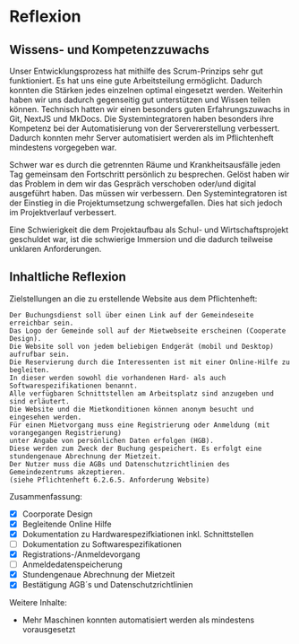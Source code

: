 # Reflexion

## Wissens- und Kompetenzzuwachs
Unser Entwicklungsprozess hat mithilfe des Scrum-Prinzips sehr gut funktioniert. Es hat uns eine gute Arbeitsteilung ermöglicht. Dadurch konnten die Stärken jedes einzelnen optimal eingesetzt werden. Weiterhin haben wir uns dadurch gegenseitig gut unterstützen und Wissen teilen können. 
Technisch hatten wir einen besonders guten Erfahrungszuwachs in Git, NextJS und MkDocs.
Die Systemintegratoren haben besonders ihre Kompetenz bei der Automatisierung von der Servererstellung verbessert. 
Dadurch konnten mehr Server automatisiert werden als im Pflichtenheft mindestens vorgegeben war.

Schwer war es durch die getrennten Räume und Krankheitsausfälle jeden Tag gemeinsam den Fortschritt persönlich zu besprechen.
Gelöst haben wir das Problem in dem wir das Gespräch verschoben oder/und digital ausgeführt haben.
Das müssen wir verbessern.
Den Systemintegratoren ist der Einstieg in die Projektumsetzung schwergefallen. Dies hat sich jedoch im Projektverlauf verbessert.

Eine Schwierigkeit die dem Projektaufbau als Schul- und Wirtschaftsprojekt geschuldet war, ist die schwierige Immersion und die dadurch teilweise unklaren Anforderungen.

## Inhaltliche Reflexion

Zielstellungen an die zu erstellende Website aus dem Pflichtenheft:

    Der Buchungsdienst soll über einen Link auf der Gemeindeseite erreichbar sein. 
    Das Logo der Gemeinde soll auf der Mietwebseite erscheinen (Cooperate Design). 
    Die Website soll von jedem beliebigen Endgerät (mobil und Desktop) aufrufbar sein.
    Die Reservierung durch die Interessenten ist mit einer Online-Hilfe zu begleiten. 
    In dieser werden sowohl die vorhandenen Hard- als auch Softwarespezifikationen benannt. 
    Alle verfügbaren Schnittstellen am Arbeitsplatz sind anzugeben und sind erläutert. 
    Die Website und die Mietkonditionen können anonym besucht und eingesehen werden. 
    Für einen Mietvorgang muss eine Registrierung oder Anmeldung (mit vorangegangen Registrierung) 
    unter Angabe von persönlichen Daten erfolgen (HGB). 
    Diese werden zum Zweck der Buchung gespeichert. Es erfolgt eine stundengenaue Abrechnung der Mietzeit. 
    Der Nutzer muss die AGBs und Datenschutzrichtlinien des Gemeindezentrums akzeptieren.
    (siehe Pflichtenheft 6.2.6.5. Anforderung Website)
    
Zusammenfassung:

- [x] Coorporate Design
- [x] Begleitende Online Hilfe
- [x] Dokumentation zu Hardwarespezifkiationen inkl. Schnittstellen
- [ ] Dokumentation zu Softwarespezifikationen
- [x] Registrations-/Anmeldevorgang
- [ ] Anmeldedatenspeicherung
- [x] Stundengenaue Abrechnung der Mietzeit
- [x] Bestätigung AGB´s und Datenschutzrichtlinien

Weitere Inhalte:
- Mehr Maschinen konnten automatisiert werden als mindestens vorausgesetzt
